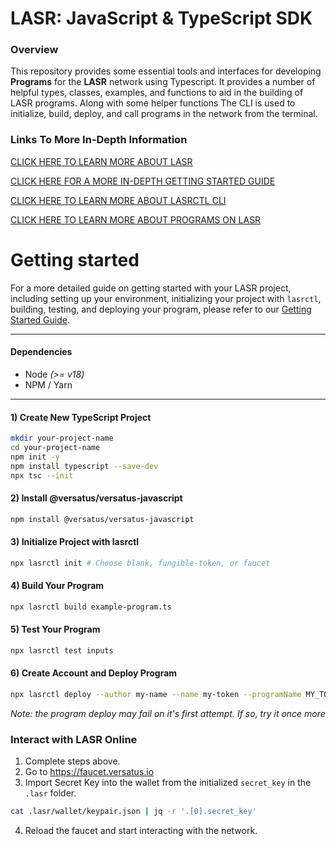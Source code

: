 # LASR: JavaScript & TypeScript SDK

### Overview
This repository provides some essential tools and interfaces for developing 
**Programs** for the **LASR** network using Typescript.
It provides a number of helpful types, classes,
examples, and functions to aid in the building of LASR programs. 
Along with some helper functions The CLI is used to 
initialize, build, deploy, and call programs in the network from the terminal.

### Links To More In-Depth Information
[CLICK HERE TO LEARN MORE ABOUT LASR
](https://github.com/versatus/versatus-javascript/blob/main/LASR.md)

[CLICK HERE FOR A MORE IN-DEPTH GETTING STARTED GUIDE
](https://github.com/versatus/versatus-javascript/blob/main/GETTING_STARTED.md)

[CLICK HERE TO LEARN MORE ABOUT LASRCTL CLI
](https://github.com/versatus/versatus-javascript/blob/main/src/lasrctl/README.md)

[CLICK HERE TO LEARN MORE ABOUT PROGRAMS ON LASR
](https://github.com/versatus/versatus-javascript/blob/main/src/lib/programs/README.md)



# Getting started

For a more detailed guide on getting started with your LASR project, including setting up your environment, initializing your project with `lasrctl`, building, testing, and deploying your program, please refer to our [Getting Started Guide](https://github.com/versatus/versatus-javascript/blob/main/GETTING_STARTED.md).

<hr />

#### Dependencies
* Node _(>= v18)_
* NPM / Yarn

<hr/>

#### 1) Create New TypeScript Project
```bash
mkdir your-project-name
cd your-project-name
npm init -y
npm install typescript --save-dev
npx tsc --init
```

#### 2) Install @versatus/versatus-javascript
```bash
npm install @versatus/versatus-javascript
```

#### 3) Initialize Project with lasrctl
```bash
npx lasrctl init # Choose blank, fungible-token, or faucet
```

#### 4) Build Your Program
```bash
npx lasrctl build example-program.ts
```

#### 5) Test Your Program
```bash
npx lasrctl test inputs
```
#### 6) Create Account and Deploy Program
```bash
npx lasrctl deploy --author my-name --name my-token --programName MY_TOKEN --symbol MY_TOKEN --initializedSupply 100 --totalSupply 100
```
_Note: the program deploy may fail on it's first attempt. If so, try it once more_

### Interact with LASR Online 
1) Complete steps above. 
2) Go to https://faucet.versatus.io 
3) Import Secret Key into the wallet from the initialized `secret_key` in the `.lasr` folder.
```bash
cat .lasr/wallet/keypair.json | jq -r '.[0].secret_key' 
```
4) Reload the faucet and start interacting with the network.
